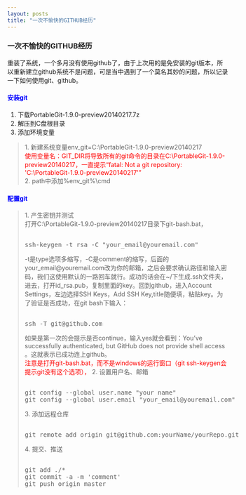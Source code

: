 ```yaml
---
layout: posts
title: "一次不愉快的GITHUB经历"
---
```


### 一次不愉快的GITHUB经历
重装了系统，一个多月没有使用github了，由于上次用的是免安装的git版本，所以重新建立github系统不是问题，可是当中遇到了一个莫名其妙的问题，所以记录一下如何使用git、github。
#### <font color="blue">安装git</font>
1. 下载PortableGit-1.9.0-preview20140217.7z
2. 解压到C盘根目录
3. 添加环境变量
<blockquote>
1. 新建系统变量env_git=C:\PortableGit-1.9.0-preview20140217<br>
<font color="red">使用变量名：GIT_DIR将导致所有的git命令的目录在C:\PortableGit-1.9.0-preview20140217，一直提示“fatal: Not a git repository: 'C:\PortableGit-1.9.0-preview20140217'”</font><br>
2. path中添加%env_git%\cmd
</blockquote>

#### <font color="blue">配置git</font>
<blockquote>
1. 产生密钥并测试<br>
打开C:\PortableGit-1.9.0-preview20140217目录下git-bash.bat，
<xmp class="prettyprint">
ssh-keygen -t rsa -C "your_email@youremail.com"
</xmp>
-t是type选项多缩写，-C是comment的缩写，后面的your_email@youremail.com改为你的邮箱，之后会要求确认路径和输入密码，我们这使用默认的一路回车就行。成功的话会在~/下生成.ssh文件夹，进去，打开id_rsa.pub，复制里面的key。回到github，进入Account Settings，左边选择SSH Keys，Add SSH Key,title随便填，粘贴key。为了验证是否成功，在git bash下输入：
<xmp class="prettyprint">
ssh -T git@github.com
</xmp>
如果是第一次的会提示是否continue，输入yes就会看到：You’ve successfully authenticated, but GitHub does not provide shell access 。这就表示已成功连上github。<br>
<font color="red">注意是打开git-bash.bat，而不是windows的运行窗口（git ssh-keygen会提示git没有这个选项），</font>
2. 设置用户名、邮箱<br>
<xmp class="prettyprint">
git config --global user.name "your name"
git config --global user.email "your_email@youremail.com"
</xmp>
3. 添加远程仓库
<xmp class="prettyprint">
git remote add origin git@github.com:yourName/yourRepo.git
</xmp>
4. 提交、推送
<xmp class="prettyprint">
git add ./*
git commit -a -m 'comment'
git push origin master
</xmp>
</blockequtoe>
